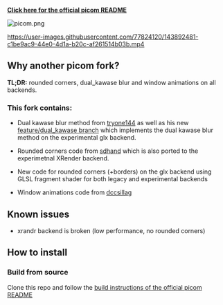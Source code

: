 [**Click here for the official picom README**](https://github.com/yshui/picom)

![picom.png](https://github.com/ibhagwan/picom/raw/next/picom.png)


https://user-images.githubusercontent.com/77824120/143892481-c1be9ac9-44e0-4d1a-b20c-af261514b03b.mp4


## Why another picom fork?

**TL;DR:** rounded corners, dual_kawase blur and window animations on all backends.

### This fork contains:

- Dual kawase blur method from [tryone144](https://github.com/tryone144/compton) as well as his new [feature/dual_kawase branch](https://github.com/tryone144/compton/tree/feature/dual_kawase) which implements the dual kawase blur method on the experimental glx backend.

- Rounded corners code from [sdhand](https://github.com/sdhand/picom) which is also ported to the experimetnal XRender backend.

- New code for rounded corners (+borders) on the glx backend using GLSL fragment shader for both legacy and experimental backends

- Window animations code from [dccsillag](https://github.com/dccsillag/picom/tree/implement-window-animations)

## Known issues

- xrandr backend is broken (low performance, no rounded corners)

## How to install

### Build from source

Clone this repo and follow the [build instructions of the official picom README](https://github.com/yshui/picom/blob/next/README.md#build)

